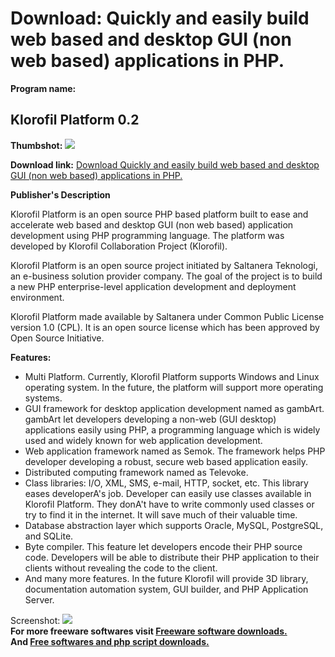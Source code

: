 # Download: Quickly and easily build web based and desktop GUI (non web based) applications in PHP.

**Program name:**

## Klorofil Platform 0.2

  
**Thumbshot:** ![](http://www.freewarefiles.com/screenshot/klorofil_md.gif)   
  
**Download link:** [Download Quickly and easily build web based and desktop GUI (non web based) applications in PHP.](http://freesoftwares.boysofts.com/Klorofil-Platform_program_18100.html)  
  


**Publisher's Description**  
  


Klorofil Platform is an open source PHP based platform built to ease and accelerate web based and desktop GUI (non web based) application development using PHP programming language. The platform was developed by Klorofil Collaboration Project (Klorofil). 

Klorofil Platform is an open source project initiated by Saltanera Teknologi, an e-business solution provider company. The goal of the project is to build a new PHP enterprise-level application development and deployment environment.

Klorofil Platform made available by Saltanera under Common Public License version 1.0 (CPL). It is an open source license which has been approved by Open Source Initiative.

**Features:**

  * Multi Platform. Currently, Klorofil Platform supports Windows and Linux operating system. In the future, the platform will support more operating systems. 
  * GUI framework for desktop application development named as gambArt. gambArt let developers developing a non-web (GUI desktop) applications easily using PHP, a programming language which is widely used and widely known for web application development. 
  * Web application framework named as Semok. The framework helps PHP developer developing a robust, secure web based application easily. 
  * Distributed computing framework named as Televoke. 
  * Class libraries: I/O, XML, SMS, e-mail, HTTP, socket, etc. This library eases developerA's job. Developer can easily use classes available in Klorofil Platform. They donA't have to write commonly used classes or try to find it in the internet. It will save much of their valuable time. 
  * Database abstraction layer which supports Oracle, MySQL, PostgreSQL, and SQLite. 
  * Byte compiler. This feature let developers encode their PHP source code. Developers will be able to distribute their PHP application to their clients without revealing the code to the client. 
  * And many more features. In the future Klorofil will provide 3D library, documentation automation system, GUI builder, and PHP Application Server. 

  
  
Screenshot: ![](http://www.freewarefiles.com/screenshot/klorofil.gif)   
**For more freeware softwares visit [Freeware software downloads.](http://freesoftwares.boysofts.com/)**   
**And [Free softwares and php script downloads.](http://www.boysofts.com/)**
